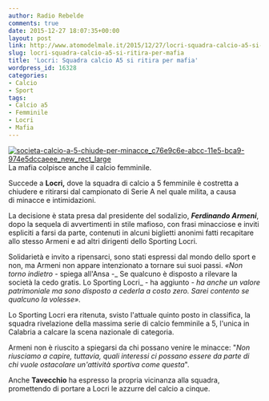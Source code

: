 ```yaml
---
author: Radio Rebelde
comments: true
date: 2015-12-27 18:07:35+00:00
layout: post
link: http://www.atomodelmale.it/2015/12/27/locri-squadra-calcio-a5-si-ritira-per-mafia/
slug: locri-squadra-calcio-a5-si-ritira-per-mafia
title: 'Locri: Squadra calcio A5 si ritira per mafia'
wordpress_id: 16328
categories:
- Calcio
- Sport
tags:
- Calcio a5
- Femminile
- Locri
- Mafia
---
```


[![societa-calcio-a-5-chiude-per-minacce_c76e9c6e-abcc-11e5-bca9-974e5dccaeee_new_rect_large](http://www.atomodelmale.it/wp-content/uploads/2015/12/societa-calcio-a-5-chiude-per-minacce_c76e9c6e-abcc-11e5-bca9-974e5dccaeee_new_rect_large-300x171.jpg)](http://www.atomodelmale.it/2015/12/27/locri-squadra-calcio-a5-si-ritira-per-mafia/societa-calcio-a-5-chiude-per-minacce_c76e9c6e-abcc-11e5-bca9-974e5dccaeee_new_rect_large/)La mafia colpisce anche il calcio femminile.

Succede a **Locri,** dove la squadra di calcio a 5 femminile è costretta a chiudere e ritirarsi dal campionato di Serie A nel quale milita, a causa di minacce e intimidazioni.

La decisione è stata presa dal presidente del sodalizio, _**Ferdinando Armeni**_, dopo la sequela di avvertimenti in stile mafioso, con frasi minacciose e inviti espliciti a farsi da parte, contenuti in alcuni biglietti anonimi fatti recapitare allo stesso Armeni e ad altri dirigenti dello Sporting Locri.

Solidarietà e invito a ripensarci, sono stati espressi dal mondo dello sport e non, ma Armeni non appare intenzionato a tornare sui suoi passi. _«Non torno indietro_ - spiega all'Ansa -_ Se qualcuno è disposto a rilevare la società la cedo gratis. Lo Sporting Locri_ - ha aggiunto - _ha anche un valore patrimoniale ma sono disposto a cederla a costo zero. Sarei contento se qualcuno la volesse»_.



Lo Sporting Locri era ritenuta, svisto l'attuale quinto posto in classifica, la squadra rivelazione della massima serie di calcio femminile a 5, l'unica in Calabria a calcare la scena nazionale di categoria.

Armeni non è riuscito a spiegarsi da chi possano venire le minacce: "_Non riusciamo a capire, tuttavia, quali interessi ci possano essere da parte di chi vuole ostacolare un'attività sportiva come questa_".

Anche **Tavecchio** ha espresso la propria vicinanza alla squadra, promettendo di portare a Locri le azzurre del calcio a cinque.
